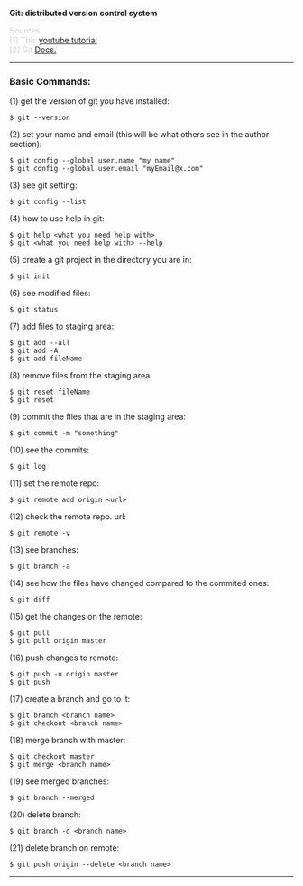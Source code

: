 <b>Git: distributed version control system</b>

<p style="color: #D3D3D3">
	Sources:<br>
	[1] This <a href="https://www.youtube.com/watch?v=HVsySz-h9r4">youtube tutorial</a> <br>
	[2] Git <a href="https://git-scm.com/docs">Docs.</a>
	<hr>
</p>


### Basic Commands:
(1) get the version of git you have installed:<br>
```
$ git --version
```
(2) set your name and email (this will be what others see in the author section):<br>
```
$ git config --global user.name "my name"
$ git config --global user.email "myEmail@x.com"
```
(3) see git setting:<br>
```
$ git config --list
```
(4) how to use help in git:<br>
```
$ git help <what you need help with>
$ git <what you need help with> --help
```
(5) create a git project in the directory you are in:<br>
```
$ git init
```
(6) see modified files:<br>
```
$ git status
```
(7) add files to staging area:<br>
```
$ git add --all
$ git add -A
$ git add fileName
```
(8) remove files from the staging area:<br>
```
$ git reset fileName
$ git reset
```
(9) commit the files that are in the staging area:<br>
```
$ git commit -m "something"
```
(10) see the commits:<br>
```
$ git log
```
(11) set the remote repo:<br>
```
$ git remote add origin <url>
```
(12) check the remote repo. url:<br>
```
$ git remote -v
```
(13) see branches:<br>
```
$ git branch -a
```
(14) see how the files have changed compared to the commited ones:<br>
```
$ git diff
```
(15) get the changes on the remote:<br>
```
$ git pull
$ git pull origin master
```
(16) push changes to remote:<br>
```
$ git push -u origin master
$ git push 
```
(17) create a branch and go to it:<br>
```
$ git branch <branch name>
$ git checkout <branch name>
```
(18) merge branch with master:<br>
```
$ git checkout master
$ git merge <branch name>
```
(19) see merged branches:<br>
```
$ git branch --merged
```
(20) delete branch:<br>
```
$ git branch -d <branch name>
```
(21) delete branch on remote:<br>
```
$ git push origin --delete <branch name>
```
---